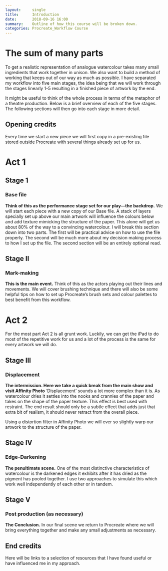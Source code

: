 ```yaml
---
layout:     single
title:      Introduction
date:       2018-09-16 16:00
summary:    Outline of how this course will be broken down.
categories: Procreate_Workflow Course
---
```



# The sum of many parts

To get a realistic representation of analogue watercolour takes many small ingredients that work together in unison. We also want to build a method of working that keeps out of our way as much as possible. I have separated my workflow into five main stages, the idea being that we will work through the stages linearly 1-5 resulting in a finished piece of artwork by the end. 

It might be useful to think of the whole process in terms of the metaphor of a theatre production. Below is a brief overview of each of the five stages. The following sections will then go into each stage in more detail.

## Opening credits

Every time we start a new piece we will first copy in a pre-existing file stored outside Procreate with several things already set up for us.

# Act 1

## Stage 1

### Base file

**Think of this as the performance stage set for our play—the backdrop.** We will start each piece with a new copy of our Base file. A stack of layers specially set up above our main artwork will influence the colours below and add texture mimicking the structure of the paper. This alone will get us about 80% of the way to a convincing watercolour. I will break this section down into two parts. The first will be practical advice on how to use the file properly. The second will be much more about my decision making process to how I set up the file. The second section will be an entirely optional read.

## Stage II

### Mark-making

**This is the main event.** Think of this as the actors playing out their lines and movements. We will cover brushing technique and there will also be some helpful tips on how to set up Procreate’s brush sets and colour palettes to best benefit from this workflow.

# Act 2

For the most part Act 2 is all grunt work. Luckily, we can get the iPad to do most of the repetitive work for us and a lot of the process is the same for every artwork we will do. 

## Stage III

### Displacement

**The intermission. Here we take a quick break from the main show and visit Affinity Photo** ‘Displacement’ sounds a lot more complex than it is. As watercolour dries it settles into the nooks and crannies of the paper and takes on the shape of the paper texture. This effect is best used with restraint. The end result should only be a subtle effect that adds just that extra bit of realism, it should never retract from the overall piece. 

Using a distortion filter in Affinity Photo we will ever so slightly warp our artwork to the structure of the paper.

## Stage IV

### Edge-Darkening

**The penultimate scene.** One of the most distinctive characteristics of watercolour is the darkened edges it exhibits after it has dried as the pigment has pooled together. I use two approaches to simulate this which work well independently of each other or in tandem.

## Stage V

### Post production (as necessary)

**The Conclusion.** In our final scene we return to Procreate where we will bring everything together and make any small adjustments as necessary.

## End credits

Here will be links to a selection of resources that I have found useful or have influenced me in my approach.